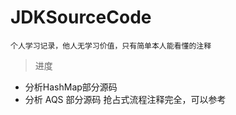 # JDKSourceCode



`个人学习记录，他人无学习价值，只有简单本人能看懂的注释`



> 进度
* 分析HashMap部分源码
* 分析 AQS 部分源码 抢占式流程注释完全，可以参考